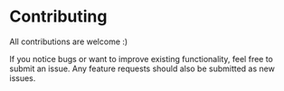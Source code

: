 # Contributing
All contributions are welcome :) 

If you notice bugs or want to improve existing functionality, feel free to submit an issue. Any feature requests should also be submitted as new issues.
